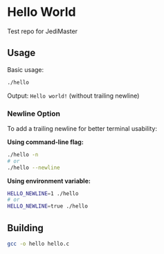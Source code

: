 # Hello World
Test repo for JediMaster

## Usage

Basic usage:
```bash
./hello
```
Output: `Hello world!` (without trailing newline)

### Newline Option

To add a trailing newline for better terminal usability:

**Using command-line flag:**
```bash
./hello -n
# or
./hello --newline
```

**Using environment variable:**
```bash
HELLO_NEWLINE=1 ./hello
# or
HELLO_NEWLINE=true ./hello
```

## Building

```bash
gcc -o hello hello.c
```